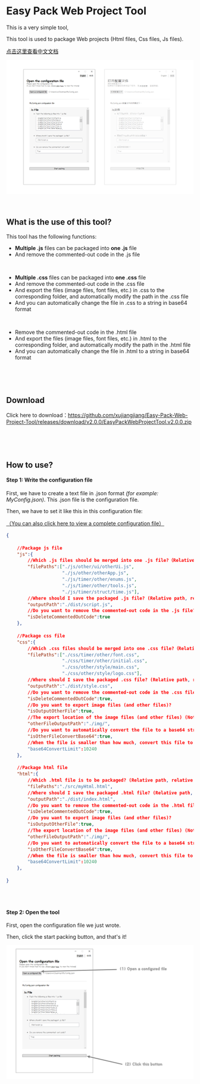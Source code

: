 # Easy Pack Web Project Tool

This is a very simple tool,

This tool is used to package Web projects (Html files, Css files, Js files).

[点击这里查看中文文档](./document/README-CN.md)

![image1](./document/asset/image1.png)

<br/>

## What is the use of this tool?

This tool has the following functions:

- **Multiple .js** files can be packaged into **one .js** file
- And remove the commented-out code in the .js file

<br/>

- **Multiple .css** files can be packaged into **one .css** file
- And remove the commented-out code in the .css file
- And export the files (image files, font files, etc.) in .css to the corresponding folder, and automatically modify the path in the .css file
- And you can automatically change the file in .css to a string in base64 format

<br/>

- Remove the commented-out code in the .html file
- And export the files (image files, font files, etc.) in .html to the corresponding folder, and automatically modify the path in the .html file
- And you can automatically change the file in .html to a string in base64 format

<br/>

<br/>

<br/>

## Download

Click here to download：https://github.com/xujiangjiang/Easy-Pack-Web-Project-Tool/releases/download/v2.0.0/EasyPackWebProjectTool.v2.0.0.zip

<br/>

<br/>

<br/>

## How to use?

#### Step 1: Write the configuration file

First, we have to create a text file in .json format *(for example: MyConfig.json)*. This .json file is the configuration file.

Then, we have to set it like this in this configuration file:

[（You can also click here to view a complete configuration file）](./document/asset/example.json)

```json
{

	//Package js file
    "js":{
        //Which .js files should be merged into one .js file?（Relative path, relative to the path of this configuration file）（Starting from the first js, package in order）
        "filePaths":["./js/other/ui/otherUi.js",
                     "./js/other/otherApp.js",
                     "./js/timer/other/enums.js",
                     "./js/timer/other/tools.js",
                     "./js/timer/struct/time.js"],
        //Where should I save the packaged .js file? (Relative path, relative to the path of this configuration file)
        "outputPath":"./dist/script.js",
        //Do you want to remove the commented-out code in the .js file?
        "isDeleteCommentedOutCode":true
    },

    //Package css file
    "css":{
        //Which .css files should be merged into one .css file?（Relative path, relative to the path of this configuration file）（Starting from the first css, package in order）
        "filePaths":["./css/timer/other/font.css",
                     "./css/timer/other/initial.css",
                     "./css/other/style/main.css",
                     "./css/other/style/logo.css"],
        //Where should I save the packaged .css file? (Relative path, relative to the path of this configuration file)
        "outputPath":"./dist/style.css",
        //Do you want to remove the commented-out code in the .css file?
        "isDeleteCommentedOutCode":true,
        //Do you want to export image files (and other files)?
        "isOutputOtherFile":true,
        //The export location of the image files (and other files) (Note: this is a folder, it must be a relative path, which is relative to the Css.OutputPath property)
        "otherFileOutputPath":"./img/",
        //Do you want to automatically convert the file to a base64 string?
        "isOtherFileConvertBase64":true,
        //When the file is smaller than how much, convert this file to base64 string? (Unit: B)
        "base64ConvertLimit":10240
    },
    
    //Package html file
    "html":{
        //Which .html file is to be packaged? (Relative path, relative to the path of this configuration file)
        "filePaths":"./src/myHtml.html",
        //Where should I save the packaged .html file? (Relative path, relative to the path of this configuration file)
        "outputPath":"./dist/index.html",
        //Do you want to remove the commented-out code in the .html file?
        "isDeleteCommentedOutCode":true,
        //Do you want to export image files (and other files)?
        "isOutputOtherFile":true,
        //The export location of the image files (and other files) (Note: this is a folder, it must be a relative path, which is relative to the Css.OutputPath property)
        "otherFileOutputPath":"./img/",
        //Do you want to automatically convert the file to a base64 string?
        "isOtherFileConvertBase64":true,
        //When the file is smaller than how much, convert this file to base64 string? (Unit: B)
        "base64ConvertLimit":10240
    },

}
```

<br/>

<br/>

#### Step 2: Open the tool

First, open the configuration file we just wrote.

Then, click the start packing button, and that's it!

![image1](./document/asset/image2.png)





